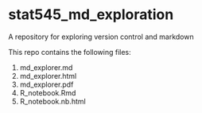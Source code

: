 # stat545_md_exploration
A repository for exploring version control and markdown

This repo contains the following files:

1. md_explorer.md
2.  md_explorer.html
3.  md_explorer.pdf
4. R_notebook.Rmd
5. R_notebook.nb.html

